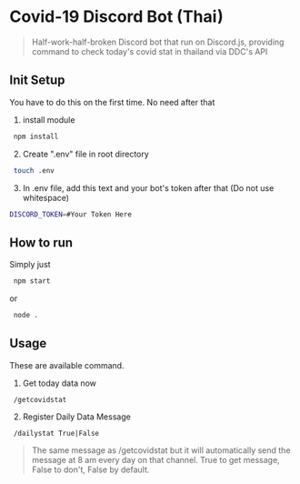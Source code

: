 # Covid-19 Discord Bot (Thai)

> Half-work-half-broken Discord bot that run on Discord.js, providing command to check today's covid stat in thailand via DDC's API

## Init Setup

You have to do this on the first time. No need after that

1. install module

```bash
 npm install
```

2. Create ".env" file in root directory

```bash
 touch .env
```

3. In .env file, add this text and your bot's token after that (Do not use whitespace)

```bash
DISCORD_TOKEN=#Your Token Here
```

## How to run

Simply just

```bash
 npm start
```

or

```bash
 node .
```

## Usage

These are available command.

1. Get today data now

```
 /getcovidstat
```

2. Register Daily Data Message

```
 /dailystat True|False
```

> The same message as /getcovidstat but it will automatically send the message at 8 am every day on that channel.
> True to get message, False to don't, False by default.
